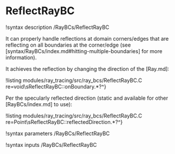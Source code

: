 # ReflectRayBC

!syntax description /RayBCs/ReflectRayBC

It can properly handle reflections at domain corners/edges that are reflecting on all boundaries at the corner/edge (see [syntax/RayBCs/index.md#hitting-multiple-boundaries] for more information).

It achieves the reflection by changing the direction of the [Ray.md]:

!listing modules/ray_tracing/src/ray_bcs/ReflectRayBC.C re=void\sReflectRayBC::onBoundary.*?^}

Per the specularly reflected direction (static and available for other [RayBCs/index.md] to use):

!listing modules/ray_tracing/src/ray_bcs/ReflectRayBC.C re=Point\sReflectRayBC::reflectedDirection.*?^}

!syntax parameters /RayBCs/ReflectRayBC

!syntax inputs /RayBCs/ReflectRayBC
